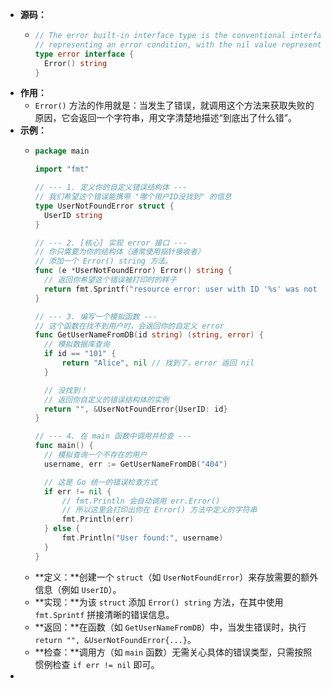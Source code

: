 - **源码：**
	- ```go
	  // The error built-in interface type is the conventional interface for
	  // representing an error condition, with the nil value representing no error.
	  type error interface {
	  	Error() string
	  }
	  ```
- **作用：**
	- `Error()` 方法的作用就是：当发生了错误，就调用这个方法来获取失败的原因，它会返回一个字符串，用文字清楚地描述“到底出了什么错”。
- **示例：**
	- ```go
	  package main
	  
	  import "fmt"
	  
	  // --- 1. 定义你的自定义错误结构体 ---
	  // 我们希望这个错误能携带 "哪个用户ID没找到" 的信息
	  type UserNotFoundError struct {
	  	UserID string
	  }
	  
	  // --- 2. [核心] 实现 error 接口 ---
	  // 你只需要为你的结构体（通常使用指针接收者）
	  // 添加一个 Error() string 方法。
	  func (e *UserNotFoundError) Error() string {
	  	// 返回你希望这个错误被打印时的样子
	  	return fmt.Sprintf("resource error: user with ID '%s' was not found", e.UserID)
	  }
	  
	  // --- 3. 编写一个模拟函数 ---
	  // 这个函数在找不到用户时，会返回你的自定义 error
	  func GetUserNameFromDB(id string) (string, error) {
	  	// 模拟数据库查询
	  	if id == "101" {
	  		return "Alice", nil // 找到了，error 返回 nil
	  	}
	  
	  	// 没找到！
	  	// 返回你自定义的错误结构体的实例
	  	return "", &UserNotFoundError{UserID: id}
	  }
	  
	  // --- 4. 在 main 函数中调用并检查 ---
	  func main() {
	  	// 模拟查询一个不存在的用户
	  	username, err := GetUserNameFromDB("404")
	  
	  	// 这是 Go 统一的错误检查方式
	  	if err != nil {
	  		// fmt.Println 会自动调用 err.Error()
	  		// 所以这里会打印出你在 Error() 方法中定义的字符串
	  		fmt.Println(err)
	  	} else {
	  		fmt.Println("User found:", username)
	  	}
	  }
	  ```
	- **定义：**创建一个 `struct`（如 `UserNotFoundError`）来存放需要的额外信息（例如 `UserID`）。
	- **实现：**为该 `struct` 添加 `Error() string` 方法，在其中使用 `fmt.Sprintf` 拼接清晰的错误信息。
	- **返回：**在函数（如 `GetUserNameFromDB`）中，当发生错误时，执行 `return "", &UserNotFoundError{...}`。
	- **检查：**调用方（如 `main` 函数）无需关心具体的错误类型，只需按照惯例检查 `if err != nil` 即可。
-